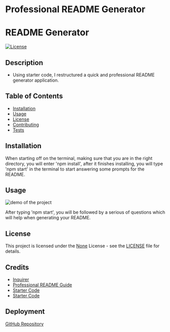 # Professional README Generator

# README Generator

[![License](https://img.shields.io/badge/License-None-brightgreen.svg)](https://opensource.org/licenses/None)

## Description
- Using starter code, I restructured a quick and professional README generator application.

## Table of Contents
- [Installation](#installation)
- [Usage](#usage)
- [License](#license)
- [Contributing](#contributing)
- [Tests](#tests)


## Installation
When starting off on the terminal, making sure that you are in the right directory, you will enter 'npm install', after it finishes installing, you will type 'npm start' in the terminal to start answering some prompts for the README.

## Usage
![demo of the project](./assets/README-Generator-Demo.gif)

After typing 'npm start', you will be followed by a serious of questions which will help when generating your README.

## License
This project is licensed under the [None](https://opensource.org/licenses/None) License - see the [LICENSE](LICENSE) file for details.

## Credits
- [Inquirer](https://www.npmjs.com/package/inquirer/v/8.2.4#examples)
- [Professional README Guide](https://coding-boot-camp.github.io/full-stack/github/professional-readme-guide)
- [Starter Code](https://github.com/coding-boot-camp/potential-enigma)
- [Starter Code](https://github.com/Develepor-Dan/Professional-README-Generator)

## Deployment
[GitHub Repository](https://github.com/Develepor-Dan/Professional-README-Generator)

